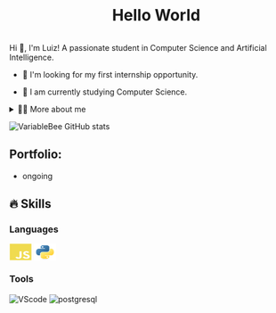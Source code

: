 

<!--
**Luiz-Carlos-A/Luiz-Carlos-A** is a ✨ _special_ ✨ repository because its `README.md` (this file) appears on your GitHub profile.


<!--título-->
<div id="user-content-toc">
  <ul align="center">
    <summary><h1 style="display: inline-block">Hello World</h1></summary>
</div>

<!-- Presentation -->
<p>
  Hi 👋, I'm Luiz! A passionate student in Computer Science and Artificial Intelligence.

  - 🌱 I'm looking for my first internship opportunity.

  - 🔭 I am currently studying Computer Science.
</p>

<!-- Dropdown -->
<details>
  <summary>👨‍💻 More about me</summary>

  - 💬 I have studied React.js, SQL and Python.
  - 💬 I really like creating applications using Artificial Intelligence
  - ⚡ In my free time I like to develop games and make pixel art.
</details>

<!-- Links -->


<!-- GithubStats -->
![VariableBee GitHub stats](https://github-readme-stats.vercel.app/api?username=Luiz-Carlos-A&show_icons=true&theme=gotham)

<!-- Portfolio -->
## Portfolio:
- ongoing

<!-- Skills: Programming Languages -->

## 🔥 Skills
  <div style="flex-basis: 48%;">
    <h3>Languages</h3>
    <img align="center" alt="Js" height="30" width="40" src="https://raw.githubusercontent.com/devicons/devicon/master/icons/javascript/javascript-plain.svg">
    <img align="center" alt="Python" height="30" width="40" src="https://raw.githubusercontent.com/devicons/devicon/master/icons/python/python-original.svg">
  </div>
  <div style="flex-basis: 48%;">
  <h3>Tools</h3>
    <img align="center" alt="VScode" height="30" width="40" src="https://cdn.jsdelivr.net/gh/devicons/devicon/icons/vscode/vscode-original.svg"> 
    <img align="center" alt="postgresql" height="30" width="40" src="https://cdn.jsdelivr.net/gh/devicons/devicon@latest/icons/postgresql/postgresql-original.svg" />


  </div>
  

